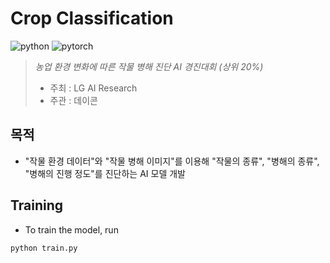 # Crop Classification

![python](https://img.shields.io/badge/Python-FFE135?style=flat&logo=Python&logoColor=#3776AB)
![pytorch](https://img.shields.io/badge/PyTorch-white?style=flat&logo=PyTorch&logoColor=#EE4C2C)

> *농업 환경 변화에 따른 작물 병해 진단 AI 경진대회 (상위 20%)*
> - 주최 : LG AI Research
> - 주관 : 데이콘

## 목적
- "작물 환경 데이터"와 "작물 병해 이미지"를 이용해 "작물의 종류", "병해의 종류", "병해의 진행 정도"를 진단하는 AI 모델 개발

## Training
* To train the model, run
```
python train.py
```